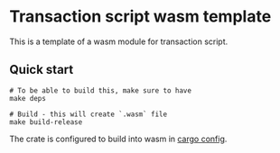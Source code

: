 # Transaction script wasm template

This is a template of a wasm module for transaction script.

## Quick start

```shell
# To be able to build this, make sure to have
make deps

# Build - this will create `.wasm` file
make build-release
```

The crate is configured to build into wasm in [cargo config](.cargo/config).
